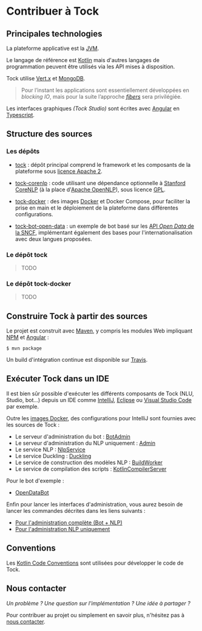# Contribuer à Tock

## Principales technologies

La plateforme applicative est la [JVM](https://fr.wikipedia.org/wiki/Machine_virtuelle_Java).

Le langage de référence est [Kotlin](https://kotlinlang.org/) mais d'autres langages de programmation peuvent être utilisés via les API mises à disposition.
 
Tock utilise [Vert.x](http://vertx.io/) et [MongoDB](https://www.mongodb.com ).

> Pour l’instant les applications sont 
essentiellement développées en _blocking IO_, mais pour la suite l’approche _[fibers](http://docs.paralleluniverse.co/quasar/)_ sera privilégiée.

Les interfaces graphiques _(Tock Studio)_ sont écrites avec [Angular](https://angular.io/) en [Typescript](https://www.typescriptlang.org/).

## Structure des sources

### Les dépôts

* [tock](https://github.com/voyages-sncf-technologies/tock) : dépôt principal comprend le framework et les composants 
de la plateforme sous [licence Apache 2](https://github.com/voyages-sncf-technologies/tock/blob/master/LICENSE). 

* [tock-corenlp](https://github.com/voyages-sncf-technologies/tock-corenlp) : code utilisant une dépendance optionnelle à 
[Stanford CoreNLP](https://stanfordnlp.github.io/CoreNLP/) (à la place d'[Apache OpenNLP](https://opennlp.apache.org/)), 
sous licence [GPL](https://fr.wikipedia.org/wiki/Licence_publique_g%C3%A9n%C3%A9rale_GNU). 

* [tock-docker](https://github.com/voyages-sncf-technologies/tock-docker) : des images [Docker](https://www.docker.com/) 
et Docker Compose, pour faciliter la prise en main et le déploiement de la plateforme dans différentes configurations.
 
* [tock-bot-open-data](https://github.com/voyages-sncf-technologies/tock-bot-open-data) : un exemple de bot basé 
sur les [API _Open Data_ de la SNCF](https://www.digital.sncf.com/startup/api), implémentant également des bases pour 
l'internationalisation avec deux langues proposées.

### Le dépôt tock

> TODO

### Le dépôt tock-docker

> TODO

## Construire Tock à partir des sources

Le projet est construit avec [Maven](https://maven.apache.org/), y compris les modules Web impliquant 
[NPM](https://www.npmjs.com/) et [Angular](https://angular.io/) :
 
`$ mvn package`

Un build d'intégration continue est disponible sur [Travis](https://travis-ci.org/voyages-sncf-technologies/tock).

## Exécuter Tock dans un IDE

Il est bien sûr possible d'exécuter les différents composants de Tock (NLU, Studio, bot...) depuis un IDE comme 
[IntelliJ](https://www.jetbrains.com/idea/), [Eclipse](https://www.eclipse.org/) ou [Visual Studio Code](https://code.visualstudio.com/) par exemple.

Outre les [images Docker](https://github.com/voyages-sncf-technologies/tock-docker/blob/master/docker-compose.yml),
des configurations pour IntelliJ sont fournies avec les sources de Tock :

- Le serveur d'administration du bot : [BotAdmin](https://github.com/voyages-sncf-technologies/tock/blob/master/.idea/runConfigurations/BotAdmin.xml) 
- Le serveur d'administration du NLP uniquement : [Admin](https://github.com/voyages-sncf-technologies/tock/blob/master/.idea/runConfigurations/Admin.xml) 
- Le service NLP : [NlpService](https://github.com/voyages-sncf-technologies/tock/blob/master/.idea/runConfigurations/NlpService.xml)
- Le service Duckling : [Duckling](https://github.com/voyages-sncf-technologies/tock/blob/master/.idea/runConfigurations/Duckling.xml)
- Le service de construction des modèles NLP : [BuildWorker](https://github.com/voyages-sncf-technologies/tock/blob/master/.idea/runConfigurations/BuildWorker.xml)
- Le service de compilation des scripts : [KotlinCompilerServer](https://github.com/voyages-sncf-technologies/tock/blob/master/.idea/runConfigurations/KotlinCompilerServer.xml)

Pour le bot d'exemple :

- [OpenDataBot](https://github.com/voyages-sncf-technologies/tock-bot-open-data/blob/master/.idea/runConfigurations/OpenDataBot.xml)

Enfin pour lancer les interfaces d'administration, vous aurez besoin de lancer les commandes décrites dans les liens suivants :

- [Pour l'administration complète (Bot + NLP)](https://github.com/voyages-sncf-technologies/tock/blob/master/bot/admin/web/README.md)
- [Pour l'administration NLP uniquement](https://github.com/voyages-sncf-technologies/tock/blob/master/nlp/admin/web/README.md)

## Conventions

Les [Kotlin Code Conventions](https://kotlinlang.org/docs/reference/coding-conventions.html) sont utilisées pour 
développer le code de Tock.

## Nous contacter

_Un problème ? Une question sur l'implémentation ? Une idée à partager ?_

Pour contribuer au projet ou simplement en savoir plus, n'hésitez pas à [nous contacter](community.md).